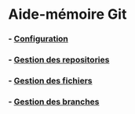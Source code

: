 # Aide-mémoire Git
### - [Configuration](configuration.md)
### - [Gestion des repositories](repositories.md)
### - [Gestion des fichiers](fichiers.md)
### - [Gestion des branches](branches.md)
